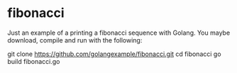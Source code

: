 # fibonacci
Just an example of a printing a fibonacci sequence with Golang.
You maybe download, compile and run with the following:

git clone https://github.com/golangexample/fibonacci.git
cd fibonacci
go build fibonacci.go
